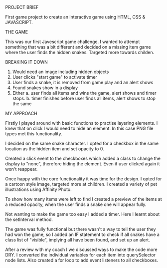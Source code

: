 PROJECT BRIEF

First game project to create an interactive game using HTML, CSS & JAVASCRIPT.

THE GAME

This was our first Javescript game challenge. I wanted to attempt something that was a bit different and decided on a missing item game where the user finds the hidden snakes. Targeted more towards childen.

BREAKING IT DOWN

1. Would need an image including hidden objects
2. User clicks "start game" to activate timer
3. User finds a snake, it is removed from game play and an alert shows
4. Found snakes show in a display
5. Either a. user finds all items and wins the game, alert shows and timer stops.
   b. timer finishes before user finds all items, alert shows to stop the same

MY APPROACH

Firstly I played around with basic functions to practise layering elements. I knew that on click I would need to hide an element. In this case PNG file types met this functionality.

I decided on the same snake character. I opted for a checkbox in the same location as the hidden item and set opacity to 0.

Created a click event to the checkboxes which added a class to change the display to "none", therefore hiding the element. Even if user clicked again it won't reappear.

Once happy with the core functionality it was time for the design. I opted for a cartoon style image, targeted more at children. I created a variety of pet illustrations using Affinity Photo.

To show how many items were left to find I created a preview of the items at a reduced opacity, when the user finds a snake one will appear fully.

Not wanting to make the game too easy I added a timer. Here I learnt about the setInterval method.

The game was fully functional but there wasn't a way to tell the user they had won the game, so I added an IF statement to check if all snakes have a class list of "visible", implying all have been found, and set up an alert.

After a review with my coach I we discussed ways to make the code more DRY. I converted the individual variables for each item into querySelector node lists. Also created a for loop to add event listeners to all checkboxes.
